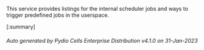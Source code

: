 






This service provides listings for the internal scheduler jobs and ways to trigger predefined jobs in the userspace.

[:summary]

###### Auto generated by Pydio Cells Enterprise Distribution v4.1.0 on 31-Jan-2023

